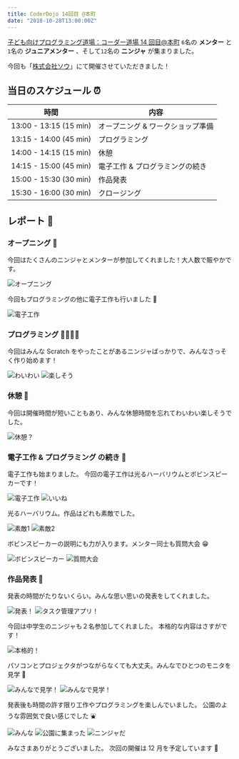 ```yaml
---
title: CoderDojo 14回目 @本町
date: "2018-10-28T13:00:00Z"
---
```


[子ども向けプログラミング道場：コーダー道場 14 回目@本町](https://coderdojo-hommachi.doorkeeper.jp/events/80282)
`6`名の **メンター** と`1`名の **ジュニアメンター** 、そして`12`名の **ニンジャ** が集まりました。

今回も「[株式会社ソウ](https://sou-co.jp/)」にて開催させていただきました！

## 当日のスケジュール ⏰

| 時間                   | 内容                              |
| ---------------------- | --------------------------------- |
| 13:00 - 13:15 (15 min) | オープニング & ワークショップ準備 |
| 13:15 - 14:00 (45 min) | プログラミング                    |
| 14:00 - 14:15 (15 min) | 休憩                              |
| 14:15 - 15:00 (45 min) | 電子工作 & プログラミングの続き   |
| 15:00 - 15:30 (30 min) | 作品発表                          |
| 15:30 - 16:00 (30 min) | クロージング                      |

## レポート 📝

### オープニング 🎉

今回はたくさんのニンジャとメンターが参加してくれました！大人数で賑やかです。

![オープニング](./IMG_8830.jpg)

今回もプログラミングの他に電子工作も行いました 🤖

![電子工作](./IMG_0366.jpg)

### プログラミング 👩‍💻👨‍💻

今回はみんな Scratch をやったことがあるニンジャばっかりで、みんなさっそく作り始めます！

![わいわい](./IMG_8832.jpg)
![楽しそう](./IMG_8833.jpg)

### 休憩 🍬

今回は開催時間が短いこともあり、みんな休憩時間を忘れてわいわい楽しそうでした。

![休憩？](./IMG_8861.jpg)

### 電子工作 & プログラミング の続き 💨

電子工作も始まりました。
今回の電子工作は光るハーバリウムとボビンスピーカーです！

![電子工作](./45782688981_47b8205db0_o.jpg)
![いいね](./IMG_8840.jpg)

光るハーバリウム。作品はどれも素敵でした。

![素敵1](./IMG_8853.jpg)
![素敵2](./IMG_0385.jpg)

ボビンスピーカーの説明にも力が入ります。メンター同士も質問大会 😁

![ボビンスピーカー](./IMG_8857.jpg)
![質問大会](./IMG_8863.jpg)

### 作品発表 🚀

発表の時間がたりないくらい。みんな思い思いの発表をしてくれました。

![発表！](./IMG_8881.jpg)
![タスク管理アプリ！](./IMG_8871.jpg)

今回は中学生のニンジャも２名参加してくれました。
本格的な内容はさすがです！

![本格的！](./IMG_8882.jpg)

パソコンとプロジェクタがつながらなくても大丈夫。みんなでひとつのモニタを見学 👀

![みんなで見学！](./IMG_0376.jpg)
![みんなで見学！](./IMG_8895.jpg)

発表後も時間の許す限り工作やプログラミングを楽しんでいました。
公園のような雰囲気で良い感じでした ⛲

![みんな](./IMG_8901.jpg)
![公園に集まった](./IMG_8904.jpg)
![ニンジャだ](./IMG_8906.jpg)

みなさまありがとうございました。
次回の開催は 12 月を予定しています 🎊
